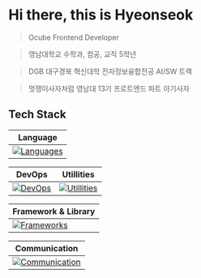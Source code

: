 # Hi there, this is Hyeonseok
> Ocube Frontend Developer

> 영남대학교 수학과, 컴공, 교직 5학년

> DGB 대구경북 혁신대학 전자정보융합전공 AI/SW 트랙

> 멋쟁이사자처럼 영남대 13기 프로트엔드 파트 아기사자


## Tech Stack

| Language |
|---|
|[![Languages](https://go-skill-icons.vercel.app/api/icons?i=html,js,css,ts,python,c,mysql,dart)](https://skillicons.dev)||

| DevOps | Utillities |
|---|---|
|[![DevOps](https://go-skill-icons.vercel.app/api/icons?i=aws,cloudfront,lambda,apigateway)](https://skillicons.dev) | [![Utillities](https://go-skill-icons.vercel.app/api/icons?i=zustand,axios)](https://skillicons.dev)


| Framework & Library |
|---|
|[![Frameworks](https://go-skill-icons.vercel.app/api/icons?i=react,remix,vite,unity,flutter)](https://skillicons.dev)|

| Communication |
|---|
|[![Communication](https://go-skill-icons.vercel.app/api/icons?i=github,jira,figma,notion)](https://skillicons.dev)|
